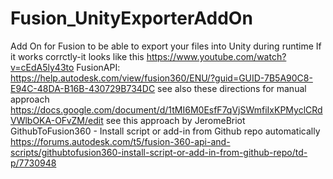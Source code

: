 # Fusion_UnityExporterAddOn
Add On for Fusion to be able to export your files into Unity during runtime
If it works corrctly-it looks like this https://www.youtube.com/watch?v=cEdA5ly43to
FusionAPI: https://help.autodesk.com/view/fusion360/ENU/?guid=GUID-7B5A90C8-E94C-48DA-B16B-430729B734DC
see also these directions for manual approach https://docs.google.com/document/d/1tMI6M0EsfF7qVjSWmfiIxKPMyclCRdVWlbOKA-OFvZM/edit
 see this approach by JeromeBriot  GithubToFusion360 - Install script or add-in from Github repo automatically   https://forums.autodesk.com/t5/fusion-360-api-and-scripts/githubtofusion360-install-script-or-add-in-from-github-repo/td-p/7730948
